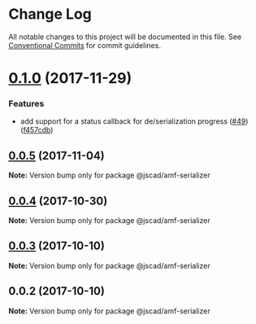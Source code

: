 # Change Log

All notable changes to this project will be documented in this file.
See [Conventional Commits](https://conventionalcommits.org) for commit guidelines.

<a name="0.1.0"></a>
# [0.1.0](https://github.com/jscad/io/compare/@jscad/amf-serializer@0.0.5...@jscad/amf-serializer@0.1.0) (2017-11-29)


### Features

* add support for a status callback for de/serialization progress ([#49](https://github.com/jscad/io/issues/49)) ([f457cdb](https://github.com/jscad/io/commit/f457cdb))




<a name="0.0.5"></a>
## [0.0.5](https://github.com/jscad/io/compare/@jscad/amf-serializer@0.0.4...@jscad/amf-serializer@0.0.5) (2017-11-04)




**Note:** Version bump only for package @jscad/amf-serializer

<a name="0.0.4"></a>
## [0.0.4](https://github.com/jscad/io/compare/@jscad/amf-serializer@0.0.3...@jscad/amf-serializer@0.0.4) (2017-10-30)




**Note:** Version bump only for package @jscad/amf-serializer

<a name="0.0.3"></a>
## [0.0.3](https://github.com/jscad/io/compare/@jscad/amf-serializer@0.0.2...@jscad/amf-serializer@0.0.3) (2017-10-10)




**Note:** Version bump only for package @jscad/amf-serializer

<a name="0.0.2"></a>
## 0.0.2 (2017-10-10)




**Note:** Version bump only for package @jscad/amf-serializer
